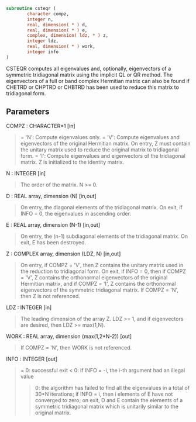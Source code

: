 ```fortran
subroutine csteqr (
        character compz,
        integer n,
        real, dimension( * ) d,
        real, dimension( * ) e,
        complex, dimension( ldz, * ) z,
        integer ldz,
        real, dimension( * ) work,
        integer info
)
```

CSTEQR computes all eigenvalues and, optionally, eigenvectors of a
symmetric tridiagonal matrix using the implicit QL or QR method.
The eigenvectors of a full or band complex Hermitian matrix can also
be found if CHETRD or CHPTRD or CHBTRD has been used to reduce this
matrix to tridiagonal form.

## Parameters
COMPZ : CHARACTER\*1 [in]
> = 'N':  Compute eigenvalues only.
> = 'V':  Compute eigenvalues and eigenvectors of the original
> Hermitian matrix.  On entry, Z must contain the
> unitary matrix used to reduce the original matrix
> to tridiagonal form.
> = 'I':  Compute eigenvalues and eigenvectors of the
> tridiagonal matrix.  Z is initialized to the identity
> matrix.

N : INTEGER [in]
> The order of the matrix.  N >= 0.

D : REAL array, dimension (N) [in,out]
> On entry, the diagonal elements of the tridiagonal matrix.
> On exit, if INFO = 0, the eigenvalues in ascending order.

E : REAL array, dimension (N-1) [in,out]
> On entry, the (n-1) subdiagonal elements of the tridiagonal
> matrix.
> On exit, E has been destroyed.

Z : COMPLEX array, dimension (LDZ, N) [in,out]
> On entry, if  COMPZ = 'V', then Z contains the unitary
> matrix used in the reduction to tridiagonal form.
> On exit, if INFO = 0, then if COMPZ = 'V', Z contains the
> orthonormal eigenvectors of the original Hermitian matrix,
> and if COMPZ = 'I', Z contains the orthonormal eigenvectors
> of the symmetric tridiagonal matrix.
> If COMPZ = 'N', then Z is not referenced.

LDZ : INTEGER [in]
> The leading dimension of the array Z.  LDZ >= 1, and if
> eigenvectors are desired, then  LDZ >= max(1,N).

WORK : REAL array, dimension (max(1,2\*N-2)) [out]
> If COMPZ = 'N', then WORK is not referenced.

INFO : INTEGER [out]
> = 0:  successful exit
> < 0:  if INFO = -i, the i-th argument had an illegal value
> > 0:  the algorithm has failed to find all the eigenvalues in
> a total of 30\*N iterations; if INFO = i, then i
> elements of E have not converged to zero; on exit, D
> and E contain the elements of a symmetric tridiagonal
> matrix which is unitarily similar to the original
> matrix.
